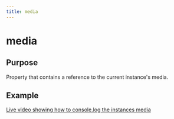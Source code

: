 ```yaml
---
title: media
---
```

# media #

## Purpose ##

Property that contains a reference to the current instance's media. 
## Example ##

[Live video showing how to console.log the instances media](http://jsfiddle.net/popcornjs/R5LHE/)
